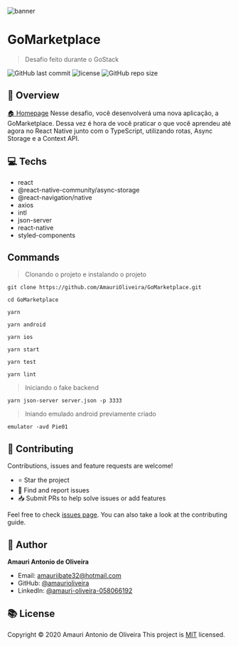   ![banner](https://i.imgur.com/Fr1x8wR.png)

# GoMarketplace

> Desafio feito durante o GoStack

![GitHub last commit](https://img.shields.io/github/last-commit/amaurioliveira/GoMarketplace)
![license](https://img.shields.io/github/license/amaurioliveira/GoMarketplace)
![GitHub repo size](https://img.shields.io/github/repo-size/amaurioliveira/GoMarketplace)

## :telescope: Overview

  [🏠 Homepage](https://github.com/AmauriOliveira/GoMarketplace)
Nesse desafio, você desenvolverá uma nova aplicação, a GoMarketplace. Dessa vez é hora de você praticar o que você aprendeu até agora no React Native junto com o TypeScript, utilizando rotas, Async Storage e a Context API.
## :computer: Techs

- react
- @react-native-community/async-storage
- @react-navigation/native
- axios
- intl
- json-server
- react-native
- styled-components

## Commands

>Clonando o projeto e instalando o projeto
  ```bath
  git clone https://github.com/AmauriOliveira/GoMarketplace.git

  cd GoMarketplace

  yarn
  ```

  ```bath
  yarn android
  ```

  ```bath
  yarn ios
  ```

  ```bath
  yarn start
  ```

  ```bath
  yarn test
  ```

  ```bath
  yarn lint
  ```

>Iniciando o fake backend
  ```bath
  yarn json-server server.json -p 3333
  ```

>Iniando emulado android previamente criado
```bath
emulator -avd Pie01
```

## :star2: Contributing

Contributions, issues and feature requests are welcome!

- ⭐️ Star the project
- 🐛 Find and report issues
- 📥 Submit PRs to help solve issues or add features

Feel free to check [issues page](https://github.com/amaurioliveira/GoMarketplace/issues). You can also take a look at the contributing guide.

## :bow: Author

**Amauri Antonio de Oliveira**
* Email: amauriibate32@hotmail.com
* GitHub: [@amaurioliveira](https://github.com/amaurioliveira)
* LinkedIn: [@amauri-oliveira-058066192](https://linkedin.com/in/amauri-oliveira-058066192)

## :books: License

Copyright © 2020 Amauri Antonio de Oliveira
This project is [MIT](license) licensed.
